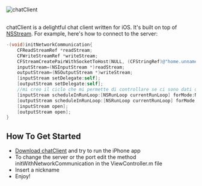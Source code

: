 <img src="http://iconsoapp.altervista.org/blog/wp-content/uploads/2012/11/icon.png" alt="chatClient" title="chatClient" style="display:block; margin: 10px auto 30px auto;" class="center">

chatClient is a delightful chat client written for iOS. It's built on top of [NSStream](https://developer.apple.com/library/mac/#documentation/Cocoa/Reference/Foundation/Classes/NSStream_Class/Reference/Reference.html).
For example, here's how to connect to the server:

``` objective-c
-(void)initNetworkCommunication{
    CFReadStreamRef *readStream;
    CFWriteStreamRef *writeStream;
    CFStreamCreatePairWithSocketToHost(NULL, (CFStringRef)@"home.unname.eu", 1234, &readStream, &writeStream);
    inputStream=(NSInputStream *)readStream;
    outputStream=(NSOutputStream *)writeStream;
    [inputStream setDelegate:self];
    [outputStream setDelegate:self];
    //mi creo il ciclo che mi permette di controllare se ci sono dati da ricevere o da inviare, per avere le notifiche
    [inputStream scheduleInRunLoop:[NSRunLoop currentRunLoop] forMode:NSDefaultRunLoopMode];
    [outputStream scheduleInRunLoop:[NSRunLoop currentRunLoop] forMode:NSDefaultRunLoopMode];
    [inputStream open];
    [outputStream open];
}
```

## How To Get Started

- [Download chatClient](https://github.com/iconso22/chatClient/master) and try to run the iPhone app
- To change the server or the port edit the method initWithNetworkCommunication in the ViewController.m file
- Insert a nickname
- Enjoy!
